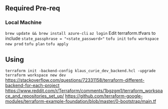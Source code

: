 #

## Required Pre-req

### Local Machine
`brew update && brew install azure-cli`
`az login`
Edit terraform.tfvars to include `state_passphrase = "<state_password>"`
`tofu init`
`tofu workspace new prod`
`tofu plan`
`tofu apply`


## Using
`terraform init -backend-config klaus_curie_dev_backend.hcl -upgrade`
`terraform workspace new dev`
<https://stackoverflow.com/questions/72331158/terraform-different-backend-for-each-project>
<https://www.reddit.com/r/Terraform/comments/1bgzgm1/terraform_workspace_and_repositories_set_up/>
<https://github.com/terraform-google-modules/terraform-example-foundation/blob/master/0-bootstrap/main.tf>

